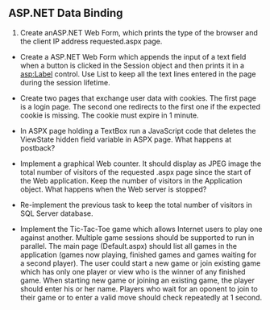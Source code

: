 ﻿## ASP.NET Data Binding

1. Create anASP.NET Web Form, which prints the type of the browser and the client IP address requested.aspx page.
* Create a ASP.NET Web Form which appends the input of a text field when a button is clicked in the Session object and then prints it in a <asp:Label> control. Use List<string> to keep all the text lines 
entered in the page during the session lifetime.

* Create two pages that exchange user data with
cookies. The first page is a login page. The second
one redirects to the first one if the expected cookie
is missing. The cookie must expire in 1 minute.
* In ASPX page holding a TextBox run a JavaScript
code that deletes the ViewState hidden field
variable in ASPX page. What happens at postback?

* Implement a graphical Web counter. It should
display as JPEG image the total number of visitors of
the requested .aspx page since the start of the Web
application. Keep the number of visitors in the
Application object. What happens when the Web
server is stopped?
* Re-implement the previous task to keep the total
number of visitors in SQL Server database.
* Implement the Tic-Tac-Toe game which allows
Internet users to play one against another. Multiple
game sessions should be supported to run in
parallel. The main page (Default.aspx) should list
all games in the application (games now playing,
finished games and games waiting for a second
player). The user could start a new game or join
existing game which has only one player or view
who is the winner of any finished game. When
starting new game or joining an existing game, the
player should enter his or her name. Players who
wait for an oponent to join to their game or to enter
a valid move should check repeatedly at 1 second.
